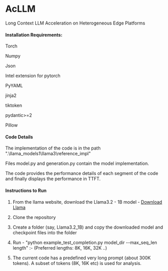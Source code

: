 # AcLLM
Long Context LLM Acceleration on Heterogeneous Edge Platforms 


<h4> Installation Requirements: </h4>

<item> Torch </item>

<item> Numpy </item>

<item> Json </item>

<item> Intel extension for pytorch </item>

<item> PyYAML </item>

<item> jinja2 </item>

<item> tiktoken </item>

<item> pydantic>=2 </item>

<item> Pillow </item>

<h4> Code Details </h4>

The implementation of the code is in  the path ".\llama_models1\llama3\reference_impl\" 

Files model.py and generation.py contain the model implementation.

The code provides the performance details of each segment of the code and finally displays the performance in TTFT.


<h4> Instructions to Run </h4>

1. From the llama website, download the Llama3.2 - 1B model - [Download Llama](https://www.llama.com/llama-downloads/)

2. Clone the repository

3. Create a folder (say, Llama3.2_1B) and copy the downloaded model and checkpoint files into the folder
4. Run - "python example_test_completion.py model_dir --max_seq_len length" :- (Preferred lengths: 8K, 16K, 32K ..)
5. The current code has a predefined very long prompt (about 300K tokens). A subset of tokens (8K, 16K etc) is used for analysis.









